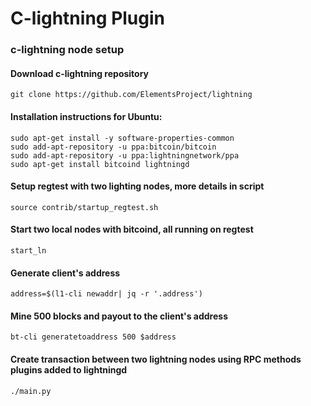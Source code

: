 # C-lightning Plugin

### c-lightning node setup
#### Download c-lightning repository
```shell
git clone https://github.com/ElementsProject/lightning
```
#### Installation instructions for Ubuntu:
```shell
sudo apt-get install -y software-properties-common
sudo add-apt-repository -u ppa:bitcoin/bitcoin
sudo add-apt-repository -u ppa:lightningnetwork/ppa
sudo apt-get install bitcoind lightningd
```
#### Setup regtest with two lighting nodes, more details in script
```shell
source contrib/startup_regtest.sh
```
#### Start two local nodes with bitcoind, all running on regtest
```shell
start_ln
```
#### Generate client's address
```shell
address=$(l1-cli newaddr| jq -r '.address')
```
#### Mine 500 blocks and payout to the client's address
```shell
bt-cli generatetoaddress 500 $address
```
#### Create transaction between two lightning nodes using RPC methods plugins added to lightningd
```shell
./main.py
```
